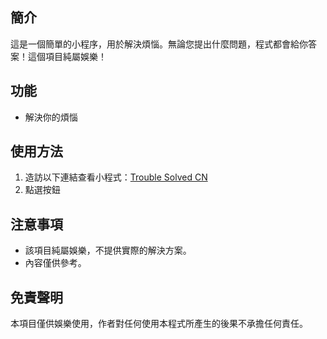 
## 簡介

這是一個簡單的小程序，用於解決煩惱。無論您提出什麼問題，程式都會給你答案！這個項目純屬娛樂！

## 功能

- 解決你的煩惱

## 使用方法

1. 造訪以下連結查看小程式：[Trouble Solved CN](https://mynamewj.github.io/Trouble_solved_CN/)
2. 點選按鈕

## 注意事項

- 該項目純屬娛樂，不提供實際的解決方案。
- 內容僅供參考。

## 免責聲明

本項目僅供娛樂使用，作者對任何使用本程式所產生的後果不承擔任何責任。
